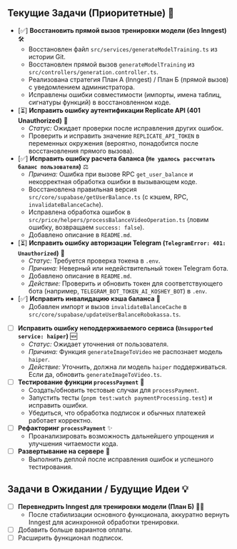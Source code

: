 ## Текущие Задачи (Приоритетные) 🎯

*   [✅] **Восстановить прямой вызов тренировки модели (без Inngest)** 🛠️
    *   Восстановлен файл `src/services/generateModelTraining.ts` из истории Git.
    *   Восстановлен прямой вызов `generateModelTraining` из `src/controllers/generation.controller.ts`.
    *   Реализована стратегия План А (Inngest) / План Б (прямой вызов) с уведомлением администратора.
    *   Исправлены ошибки совместимости (импорты, имена таблиц, сигнатуры функций) в восстановленном коде.
*   [⏳] **Исправить ошибку аутентификации Replicate API (401 Unauthorized)** 🔑
    *   *Статус:* Ожидает проверки после исправления других ошибок.
    *   Проверить и исправить значение `REPLICATE_API_TOKEN` в переменных окружения (вероятно, понадобится после восстановления прямого вызова).
*   [✅] **Исправить ошибку расчета баланса (`Не удалось рассчитать баланс пользователя`)** ⚖️
    *   *Причина:* Ошибка при вызове RPC `get_user_balance` и некорректная обработка ошибки в вызывающем коде.
    *   Восстановлена правильная версия `src/core/supabase/getUserBalance.ts` (с кэшем, RPC, `invalidateBalanceCache`).
    *   Исправлена обработка ошибок в `src/price/helpers/processBalanceVideoOperation.ts` (ловим ошибку, возвращаем `success: false`).
    *   Добавлено описание в `README.md`.
*   [⏳] **Исправить ошибку авторизации Telegram (`TelegramError: 401: Unauthorized`)** 🤖
    *   *Статус:* Требуется проверка токена в `.env`.
    *   *Причина:* Неверный или недействительный токен Telegram бота.
    *   Добавлено описание в `README.md`.
    *   *Действие:* Проверить и обновить токен для соответствующего бота (например, `TELEGRAM_BOT_TOKEN_AI_KOSHEY_BOT`) в `.env`.
*   [✅] **Исправить инвалидацию кэша баланса** 💾
    *   Добавлен импорт и вызов `invalidateBalanceCache` в `src/core/supabase/updateUserBalanceRobokassa.ts`.
*   [ ] **Исправить ошибку неподдерживаемого сервиса (`Unsupported service: haiper`)** 🆕
    *   *Статус:* Ожидает уточнения от пользователя.
    *   *Причина:* Функция `generateImageToVideo` не распознает модель `haiper`.
    *   *Действие:* Уточнить, должна ли модель `haiper` поддерживаться. Если да, обновить `generateImageToVideo.ts`.
*   [ ] **Тестирование функции `processPayment`** 🧪
    *   Создать/обновить тестовые случаи для `processPayment`.
    *   Запустить тесты (`pnpm test:watch paymentProcessing.test`) и исправить ошибки.
    *   Убедиться, что обработка подписок и обычных платежей работает корректно.
*   [ ] **Рефакторинг `processPayment`** ✨
    *   Проанализировать возможность дальнейшего упрощения и улучшения читаемости кода.
*   [ ] **Развертывание на сервере** 🚀
    *   Выполнить деплой после исправления ошибок и успешного тестирования.

## Задачи в Ожидании / Будущие Идеи 💡

*   [ ] **Перевнедрить Inngest для тренировки модели (План Б)** 🧘‍♂️
    *   После стабилизации основного функционала, аккуратно вернуть Inngest для асинхронной обработки тренировки.
*   [ ] Добавить больше вариантов оплаты.
*   [ ] Расширить функционал подписок. 